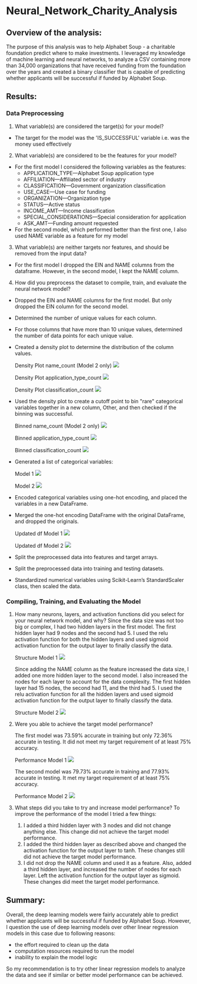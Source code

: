 # Neural_Network_Charity_Analysis

## Overview of the analysis: 
The purpose of this analysis was to help Alphabet Soup - a charitable foundation predict where to make investments. I leveraged my knowledge of machine learning and neural networks, to analyze a CSV containing more than 34,000 organizations that have received funding from the foundation over the years and created a binary classifier that is capable of predicting whether applicants will be successful if funded by Alphabet Soup.

## Results: 

### Data Preprocessing
1. What variable(s) are considered the target(s) for your model?
- The target for the model was the 'IS_SUCCESSFUL' variable i.e. was the money used effectively

2. What variable(s) are considered to be the features for your model?
- For the first model I considered the following variables as the features:
    - APPLICATION_TYPE—Alphabet Soup application type
    -  AFFILIATION—Affiliated sector of industry
    - CLASSIFICATION—Government organization classification
    - USE_CASE—Use case for funding
    - ORGANIZATION—Organization type
    - STATUS—Active status
    - INCOME_AMT—Income classification
    - SPECIAL_CONSIDERATIONS—Special consideration for application
    - ASK_AMT—Funding amount requested
- For the second model, which performed better than the first one, I also used NAME variable as a feature for my model

3. What variable(s) are neither targets nor features, and should be removed from the input data?
- For the first model I dropped the EIN and NAME columns from the dataframe. However, in the second model, I kept the NAME column.

4. How did you preprocess the dataset to compile, train, and evaluate the neural network model?
 - Dropped the EIN and NAME columns for the first model. But only dropped the EIN column for the second model.
 - Determined the number of unique values for each column.
 - For those columns that have more than 10 unique values, determined the number of data points for each unique value.
 - Created a density plot to determine the distribution of the column values.
    
    Density Plot name_count (Model 2 only)
    <img src="/Resources/name_count_density_plot.png" >

    Density Plot application_type_count
    <img src="/Resources/application_count_density_plot.png" >

    Density Plot classification_count
    <img src="/Resources/classification_density_plot.png" >
    
 - Used the density plot to create a cutoff point to bin "rare" categorical variables together in a new column, Other, and then checked if the binning was successful.

    Binned name_count (Model 2 only)
    <img src="/Resources/name_count_binned.png" >

    Binned application_type_count
    <img src="/Resources/application_count_binned.png" >

    Binned classification_count
    <img src="/Resources/classification_binned.png" >

 - Generated a list of categorical variables: 
 
    Model 1
    <img src="/Resources/categorical_variables1.png" >

    Model 2
    <img src="/Resources/categorical_variables2.png" >

 - Encoded categorical variables using one-hot encoding, and placed the variables in a new DataFrame.
 - Merged the one-hot encoding DataFrame with the original DataFrame, and dropped the originals.

     Updated df Model 1
    <img src="/Resources/final_df1.png" >

    Updated df Model 2
    <img src="/Resources/final_df2.png" >

 - Split the preprocessed data into features and target arrays.
 - Split the preprocessed data into training and testing datasets.
 - Standardized numerical variables using Scikit-Learn’s StandardScaler class, then scaled the data.

### Compiling, Training, and Evaluating the Model
1. How many neurons, layers, and activation functions did you select for your neural network model, and why?
    Since the data size was not too big or complex, I had two hidden layers in the first model. The first hidden layer had 9 nodes and the second had 5. I used the relu activation function for both the hidden layers and used sigmoid activation function for the output layer to finally classify the data.

    Structure Model 1
    <img src="/Resources/model_structure1.png" >

    Since adding the NAME column as the feature increased the data size, I added one more hidden layer to the second model. I also increased the nodes for each layer to account for the data complexity. The first hidden layer had 15 nodes, the second had 11, and the third had 5. I used the relu activation function for all the hidden layers and used sigmoid activation function for the output layer to finally classify the data.

    Structure Model 2
    <img src="/Resources/model_structure2.png" >

2. Were you able to achieve the target model performance?

    The first model was 73.59% accurate in training but only 72.36% accurate in testing. It did not meet my target requirement of at least 75% accuracy.

    Performance Model 1
    <img src="/Resources/model_accuracy1.png" >

    The second model was 79.73% accurate in training and 77.93% accurate in testing. It met my target requirement of at least 75% accuracy.

    Performance Model 2
    <img src="/Resources/model_accuracy2.png" >

3. What steps did you take to try and increase model performance?
    To improve the performance of the model I tried a few things:
    1. I added a third hidden layer with 3 nodes and did not change anything else. This change did not achieve the target model performance.
    2. I added the third hidden layer as described above and changed the activation function for the output layer to tanh. These changes still did not achieve the target model performance.
    3. I did not drop the NAME column and used it as a feature. Also, added a third hidden layer, and increased the number of nodes for each layer. Left the activation function for the output layer as sigmoid. These changes did meet the target model performance.

## Summary: 
Overall, the deep learning models were fairly accurately able to predict whether applicants will be successful if funded by Alphabet Soup. However, I question the use of deep learning models over other linear regression models in this case due to following reasons:
 - the effort required to clean up the data
 - computation resources required to run the model
 - inability to explain the model logic

 So my recommendation is to try other linear regression models to analyze the data and see if similar or better model performance can be achieved.